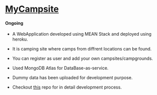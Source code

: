 # [MyCampsite](https://whispering-garden-27256.herokuapp.com)
#### Ongoing
* A WebApplication developed using MEAN Stack and deployed using heroku.
* It is camping site where camps from diffrent locations can be found.
* You can register as user and add your own campsites/campgrounds.
* Used MongoDB Atlas for DataBase-as-service.
* Dummy data has been uploaded for development purpose.

* Checkout [this](https://github.com/Siddhartha15/WebDev-practice) repo for in detail development process.

